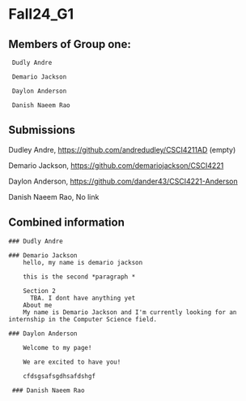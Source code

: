 # Fall24_G1

## Members of Group one:
     Dudly Andre
     
     Demario Jackson
     
     Daylon Anderson
     
     Danish Naeem Rao

## Submissions
  Dudley Andre,  https://github.com/andredudley/CSCI4211AD (empty)
  
  Demario Jackson, https://github.com/demariojackson/CSCI4221
  
  Daylon Anderson, https://github.com/dander43/CSCI4221-Anderson
  
  Danish Naeem Rao, No link

## Combined information

    ### Dudly Andre

    ### Demario Jackson
        hello, my name is demario jackson

        this is the second *paragraph *

        Section 2
          TBA. I dont have anything yet
        About me
        My name is Demario Jackson and I'm currently looking for an internship in the Computer Science field.
        
    ### Daylon Anderson
     
        Welcome to my page!

        We are excited to have you!

        cfdsgsafsgdhsafdshgf
     
     ### Danish Naeem Rao
